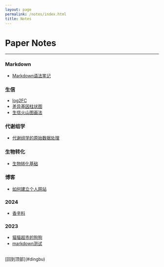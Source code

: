 ```yaml
---
layout: page
permalink: /notes/index.html
title: Notes
---
```


<h1 id="dingbu">Paper Notes</h1>


---
### Markdown
- [Markdown语法笔记](/notes/markdown_notes/)


### 生信
- [log2FC](/notes/bioinfo/log2FC/)
- [差异基因柱状图](/notes/bioinfo/barplot/)
- [生信火山图画法](/notes/bioinfo/biovolcano/)

### 代谢组学
- [代谢组学的原始数据处理](/notes/metabolomics/data1/)

### 生物转化
- [生物转化基础](/notes/biotrans/biotrans1/)

### 博客

- [如何建立个人网站](/blogs/web/)

### 2024
- [香辛料](/blogs/2024/01/0115)<br>

### 2023
- [猫猫超市的狗狗](/blogs/2023/12/1214)<br>
- [markdown测试](/blogs/1214ceshi)<br>



<br>
[回到顶部](#dingbu)
